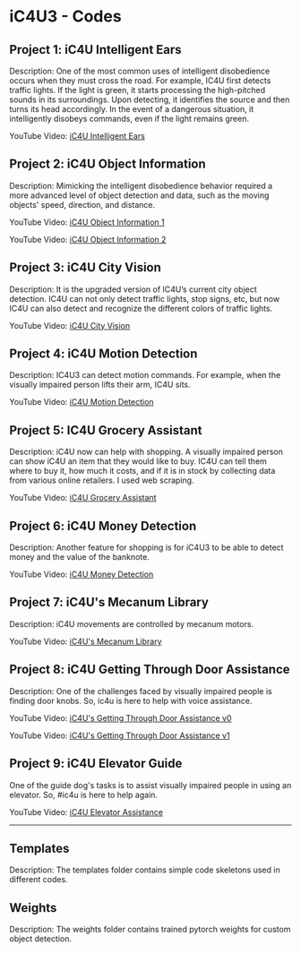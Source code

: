 # iC4U3 - Codes

## Project 1: iC4U Intelligent Ears

Description: One of the most common uses of intelligent disobedience occurs when they must cross the road. For example, IC4U first detects traffic lights. If the light is green, it starts processing the high-pitched sounds in its surroundings. Upon detecting, it identifies the source and then turns its head accordingly. In the event of a dangerous situation, it intelligently disobeys commands, even if the light remains green.

YouTube Video: [iC4U Intelligent Ears](https://www.youtube.com/watch?v=yUJT3VkrUIs)

## Project 2: iC4U Object Information

Description: Mimicking the intelligent disobedience behavior required a more advanced level of object detection and data, such as the moving objects' speed, direction, and distance.

YouTube Video: [iC4U Object Information 1](https://www.youtube.com/watch?v=z4MX9vO3Vek)

YouTube Video: [iC4U Object Information 2](https://www.youtube.com/watch?v=wUq0YPCAhTo)

## Project 3: iC4U City Vision 

Description: It is the upgraded version of IC4U’s current city object detection. IC4U can not only detect traffic lights, stop signs, etc, but now IC4U can also detect and recognize the different colors of traffic lights.

YouTube Video: [iC4U City Vision](https://www.youtube.com/watch?v=0KgxXRvYVTQ)

## Project 4: iC4U Motion Detection

Description: IC4U3 can detect motion commands. For example, when the visually impaired person lifts their arm, IC4U sits.

YouTube Video: [iC4U Motion Detection](https://www.youtube.com/watch?v=Cy-ShuV6eaA)

## Project 5: IC4U Grocery Assistant

Description: iC4U now can help with shopping. A visually impaired person can show iC4U an item that they would like to buy. IC4U can tell them where to buy it, how much it costs, and if it is in stock by collecting data from various online retailers. I used web scraping.

YouTube Video: [iC4U Grocery Assistant](https://www.youtube.com/watch?v=2te6a66B-FQ)

## Project 6: iC4U Money Detection

Description: Another feature for shopping is for iC4U3 to be able to detect money and the value of the banknote. 

YouTube Video: [iC4U Money Detection](https://www.youtube.com/watch?v=vK-s-LcHH6M)

## Project 7: iC4U's Mecanum Library

Description: iC4U movements are controlled by mecanum motors.

YouTube Video: [iC4U's Mecanum Library](https://www.youtube.com/watch?v=rL-WXS1ft9E)

## Project 8: iC4U Getting Through Door Assistance

Description: One of the challenges faced by visually impaired people is finding door knobs. So, ic4u is here to help with voice assistance.

YouTube Video: [iC4U's Getting Through Door Assistance v0](https://www.youtube.com/watch?v=5OtorFvz4qY)

YouTube Video: [iC4U's Getting Through Door Assistance v1](https://www.youtube.com/watch?v=_mveQDFDQB8)

## Project 9: iC4U Elevator Guide

One of the guide dog's tasks is to assist visually impaired people in using an elevator. So, #ic4u is here to help again.

YouTube Video: [iC4U Elevator Assistance](https://www.youtube.com/watch?v=m_E1LVGupS4)

---

## Templates

Description: The templates folder contains simple code skeletons used in different codes.

## Weights

Description: The weights folder contains trained pytorch weights for custom object detection.
